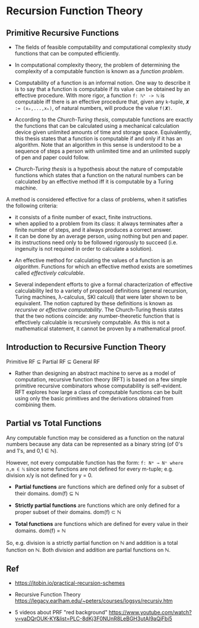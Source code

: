 # Recursion Function Theory


## Primitive Recursive Functions

* The fields of feasible computability and computational complexity study functions that can be computed efficiently.

* In computational complexity theory, the problem of determining the complexity of a computable function is known as a *function problem*.

* Computability of a function is an informal notion. One way to describe it is to say that a function is computable if its value can be obtained by an effective procedure. With more rigor, a function `f: ℕᵏ -> ℕ` is computable iff there is an effective procedure that, given any `k`-tuple, `𝑿 := (x₀,...,xₖ)`, of natural numbers, will produce the value `f(𝑿)`.

* According to the *Church-Turing thesis*, computable functions are exactly the functions that can be calculated using a mechanical calculation device given unlimited amounts of time and storage space. Equivalently, this thesis states that a function is computable if and only if it has an algorithm. Note that an algorithm in this sense is understood to be a sequence of steps a person with unlimited time and an unlimited supply of pen and paper could follow.

* *Church-Turing thesis* is a hypothesis about the nature of computable functions which states that a function on the natural numbers can be calculated by an effective method iff it is computable by a Turing machine.

A method is considered effective for a class of problems, when it satisfies the following criteria:
- it consists of a finite number of exact, finite instructions.
- when applied to a problem from its class: it always terminates after a finite number of steps, and it always produces a correct answer.
- it can be done by an average person, using nothing but pen and paper.
- its instructions need only to be followed rigorously to succeed (i.e. ingenuity is not required in order to calculate a solution).

* An effective method for calculating the values of a function is an *algorithm*. Functions for which an effective method exists are sometimes called *effectively calculable*.

* Several independent efforts to give a formal characterization of effective calculability led to a variety of proposed definitions (general recursion, Turing machines, λ-calculus, SKI calculi) that were later shown to be equivalent. The notion captured by these definitions is known as *recursive or effective computability*. The Church-Turing thesis states that the two notions coincide: any number-theoretic function that is effectively calculable is recursively computable. As this is not a mathematical statement, it cannot be proven by a mathematical proof.

## Introduction to Recursive Function Theory

Primitive RF ⊆ Partial RF ⊆ General RF

* Rather than designing an abstract machine to serve as a model of computation, recursive function theory (RFT) is based on a few simple primitive recursive combinators whose computability is self-evident. RFT explores how large a class of computable functions can be built using only the basic primitives and the derivations obtained from combining them.

## Partial vs Total Functions

Any computable function may be considered as a function on the natural numbers because any data can be represented as a binary string (of 0's and 1's, and 0,1 ∈ ℕ).

However, not every computable function has the form: `f: Nᵐ → Nⁿ where n,m ∈ ℕ` since some functions are not defined for every m-tuple; e.g. division x/y is not defined for y = 0.

* **Partial functions** are functions which are defined only for a subset of their domains. dom(f) ⊆ ℕ

* **Strictly partial functions** are functions which are only defined for a
proper subset of their domains. dom(f) ⊂ ℕ

* **Total functions** are functions which are defined for every value in their domains. dom(f) = ℕ

So, e.g. division is a strictly partial function on ℕ and addition is a total function on ℕ. Both division and addition are partial functions on ℕ.




## Ref

* https://jtobin.io/practical-recursion-schemes

* Recursive Function Theory
https://legacy.earlham.edu/~peters/courses/logsys/recursiv.htm

* 5 videos about PRF "red background"
https://www.youtube.com/watch?v=yaDQrOUK-KY&list=PLC-8dKj3F0NUnR8LeBGH3utAI9aQjFbi5
